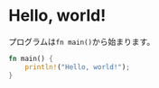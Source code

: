 # Hello, world!

プログラムは`fn main()`から始まります。

```rust
fn main() {
    println!("Hello, world!");
}
```

